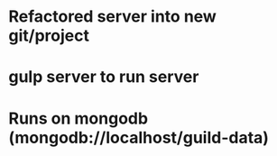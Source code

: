 # Refactored server into new git/project
# gulp server to run server
# Runs on mongodb (mongodb://localhost/guild-data)